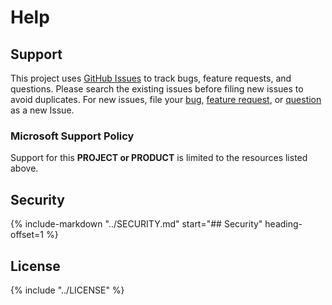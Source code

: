 # Help

## Support

This project uses [GitHub Issues](https://github.com/microsoft/fabric-cicd/issues) to track bugs, feature requests, and questions. Please search the existing issues before filing new issues to avoid duplicates. For new issues, file your [bug](https://github.com/microsoft/fabric-cicd/issues/new?template=1-bug.yml.md), [feature request](https://github.com/microsoft/fabric-cicd/issues/new?template=2-feature.yml), or [question](https://github.com/microsoft/fabric-cicd/issues/new?template=4-question.yml) as a new Issue.

### Microsoft Support Policy

Support for this **PROJECT or PRODUCT** is limited to the resources listed above.

## Security

{%
    include-markdown "../SECURITY.md"
    start="## Security"
    heading-offset=1
%}

## License

{% include "../LICENSE" %}
